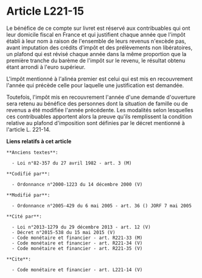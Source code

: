 # Article L221-15

Le bénéfice de ce compte sur livret est réservé aux contribuables qui ont leur domicile fiscal en France et qui justifient
chaque année que l'impôt établi à leur nom à raison de l'ensemble de leurs revenus n'excède pas, avant imputation des crédits
d'impôt et des prélèvements non libératoires, un plafond qui est révisé chaque année dans la même proportion que la première
tranche du barème de l'impôt sur le revenu, le résultat obtenu étant arrondi à l'euro supérieur.

L'impôt mentionné à l'alinéa premier est celui qui est mis en recouvrement l'année qui précède celle pour laquelle une
justification est demandée.

Toutefois, l'impôt mis en recouvrement l'année d'une demande d'ouverture sera retenu au bénéfice des personnes dont la
situation de famille ou de revenus a été modifiée l'année précédente. Les modalités selon lesquelles ces contribuables
apportent alors la preuve qu'ils remplissent la condition relative au plafond d'imposition sont définies par le décret
mentionné à l'article L. 221-14.

**Liens relatifs à cet article**

	**Anciens textes**:

	  - Loi n°82-357 du 27 avril 1982 - art. 3 (M)

	**Codifié par**:

	  - Ordonnance n°2000-1223 du 14 décembre 2000 (V)

	**Modifié par**:

	  - Ordonnance n°2005-429 du 6 mai 2005 - art. 36 () JORF 7 mai 2005

	**Cité par**:

	  - Loi n°2013-1279 du 29 décembre 2013 - art. 12 (V)
	  - Décret n°2015-538 du 15 mai 2015 (V)
	  - Code monétaire et financier - art. R221-33 (M)
	  - Code monétaire et financier - art. R221-34 (V)
	  - Code monétaire et financier - art. R221-35 (V)

	**Cite**:

	  - Code monétaire et financier - art. L221-14 (V)

